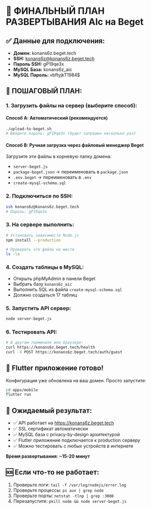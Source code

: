 # 🎯 ФИНАЛЬНЫЙ ПЛАН РАЗВЕРТЫВАНИЯ AIc на Beget

## ✅ Данные для подключения:
- **Домен:** konans6z.beget.tech
- **SSH:** konans6z@konans6z.beget.tech  
- **Пароль SSH:** gP19qe3x
- **MySQL База:** konans6z_aic
- **MySQL Пароль:** vbftyjkT1984$

## 🚀 ПОШАГОВЫЙ ПЛАН:

### 1. Загрузить файлы на сервер (выберите способ):

#### Способ A: Автоматический (рекомендуется)
```bash
./upload-to-beget.sh
# Введите пароль: gP19qe3x (будет запрошен несколько раз)
```

#### Способ B: Ручная загрузка через файловый менеджер Beget
Загрузите эти файлы в корневую папку домена:
- `server-beget.js` 
- `package-beget.json` → переименовать в `package.json`
- `.env.beget` → переименовать в `.env`
- `create-mysql-schema.sql`

### 2. Подключиться по SSH:
```bash
ssh konans6z@konans6z.beget.tech
# Пароль: gP19qe3x
```

### 3. На сервере выполнить:
```bash
# Установить зависимости Node.js
npm install --production

# Проверить что файлы на месте
ls -la
```

### 4. Создать таблицы в MySQL:
- Открыть phpMyAdmin в панели Beget
- Выбрать базу `konans6z_aic`
- Выполнить SQL из файла `create-mysql-schema.sql`
- Должно создаться 17 таблиц

### 5. Запустить API сервер:
```bash
node server-beget.js
```

### 6. Тестировать API:
```bash
# В другом терминале или браузере:
curl https://konans6z.beget.tech/health
curl -X POST https://konans6z.beget.tech/auth/guest
```

## 📱 Flutter приложение готово!
Конфигурация уже обновлена на ваш домен. Просто запустите:
```bash
cd apps/mobile
flutter run
```

## 🎉 Ожидаемый результат:
- ✅ API работает на https://konans6z.beget.tech
- ✅ SSL сертификат автоматически 
- ✅ MySQL база с privacy-by-design архитектурой
- ✅ Flutter приложение подключается к production серверу
- ✅ Можно тестировать с любых устройств в интернете

**Время развертывания: ~15-20 минут**

## 🆘 Если что-то не работает:
1. Проверьте логи: `tail -f /var/log/nodejs/error.log`
2. Проверьте процессы: `ps aux | grep node`
3. Проверьте порты: `netstat -tlnp | grep :3000`
4. Перезапустите: `pkill node && node server-beget.js`